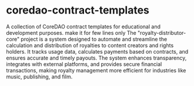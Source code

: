 # coredao-contract-templates
A collection of CoreDAO contract templates for educational and development purposes.
make it for few lines only
The "royalty-distributor-core" project is a system designed to automate and streamline the calculation and distribution of royalties to content creators and rights holders. It tracks usage data, calculates payments based on contracts, and ensures accurate and timely payouts. The system enhances transparency, integrates with external platforms, and provides secure financial transactions, making royalty management more efficient for industries like music, publishing, and film.
